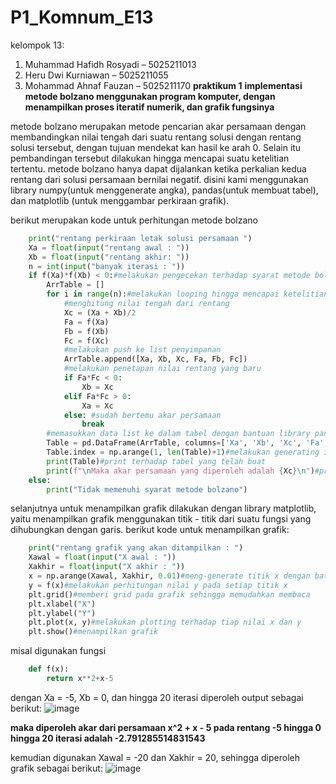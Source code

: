 # P1_Komnum_E13

kelompok 13:
1. Muhammad Hafidh Rosyadi – 5025211013 
2. Heru Dwi Kurniawan – 5025211055 
3. Mohammad Ahnaf Fauzan – 5025211170
**praktikum 1**
**implementasi metode bolzano menggunakan program komputer, dengan menampilkan proses iteratif numerik, dan grafik fungsinya**


metode bolzano merupakan metode pencarian akar persamaan dengan membandingkan nilai tengah dari suatu rentang solusi dengan rentang solusi tersebut, dengan tujuan mendekat kan hasil ke arah 0. 
Selain itu pembandingan tersebut dilakukan hingga mencapai suatu ketelitian tertentu.
metode bolzano hanya dapat dijalankan ketika perkalian kedua rentang dari solusi persamaan bernilai negatif.
disini kami menggunakan library numpy(untuk menggenerate angka), pandas(untuk membuat tabel), dan matplotlib (untuk menggambar perkiraan grafik).

berikut merupakan kode untuk perhitungan metode bolzano
```python
    print("rentang perkiraan letak solusi persamaan ")
    Xa = float(input("rentang awal : "))
    Xb = float(input("rentang akhir: "))
    n = int(input("banyak iterasi : "))
    if f(Xa)*f(Xb) < 0:#melakukan pengecekan terhadap syarat metode bolzano
        ArrTable = []
        for i in range(n):#melakukan looping hingga mencapai ketelitian yang tertentu yang diharapkan
            #menghitung nilai tengah dari rentang
            Xc = (Xa + Xb)/2
            Fa = f(Xa)
            Fb = f(Xb)
            Fc = f(Xc)
            #melakukan push ke list penyimpanan
            ArrTable.append([Xa, Xb, Xc, Fa, Fb, Fc])
            #melakukan penetapan nilai rentang yang baru
            if Fa*Fc < 0:
                Xb = Xc
            elif Fa*Fc > 0:
                Xa = Xc
            else: #sudah bertemu akar persamaan
                break
        #memasukkan data list ke dalam tabel dengan bantuan library pandas
        Table = pd.DataFrame(ArrTable, columns=['Xa', 'Xb', 'Xc', 'Fa', 'Fb', 'Fc'])
        Table.index = np.arange(1, len(Table)+1)#melakukan generating index pada tabel 
        print(Table)#print terhadap tabel yang telah buat
        print(f"\nMaka akar persamaan yang diperoleh adalah {Xc}\n")#print nilai x setelah n iterasi
    else:
        print("Tidak memenuhi syarat metode bolzano")
```
selanjutnya untuk menampilkan grafik dilakukan dengan library matplotlib, yaitu menampilkan grafik menggunakan titik - titik dari suatu fungsi yang dihubungkan dengan garis.
berikut kode untuk menampilkan grafik:
```python
    print("rentang grafik yang akan ditampilkan : ")
    Xawal = float(input("X awal : "))
    Xakhir = float(input("X akhir : "))
    x = np.arange(Xawal, Xakhir, 0.01)#meng-generate titik x dengan batas Xawal hingga Xakhir dengan ketelitian 0.01
    y = f(x)#melakukan perhitungan nilai y pada setiap titik x
    plt.grid()#memberi grid pada grafik sehingga memudahkan membaca
    plt.xlabel("X")
    plt.ylabel("Y")
    plt.plot(x, y)#melakukan plotting terhadap tiap nilai x dan y
    plt.show()#menampilkan grafik
```
misal digunakan fungsi
```python
    def f(x):
        return x**2+x-5
```
dengan Xa = -5, Xb = 0, dan hingga 20 iterasi diperoleh output sebagai berikut:
![image](https://user-images.githubusercontent.com/92217730/198019124-c7078d6a-3d4d-4ba3-8d1b-1288c2dafe82.png)



**maka diperoleh akar dari persamaan x^2 + x - 5 pada rentang -5 hingga 0 hingga 20 iterasi adalah -2.791285514831543**

kemudian digunakan Xawal = -20 dan Xakhir = 20, sehingga diperoleh grafik sebagai berikut:
![image](https://user-images.githubusercontent.com/92217730/198017224-76c36e60-4fea-452e-9060-72f3f5eb7cdc.png)

